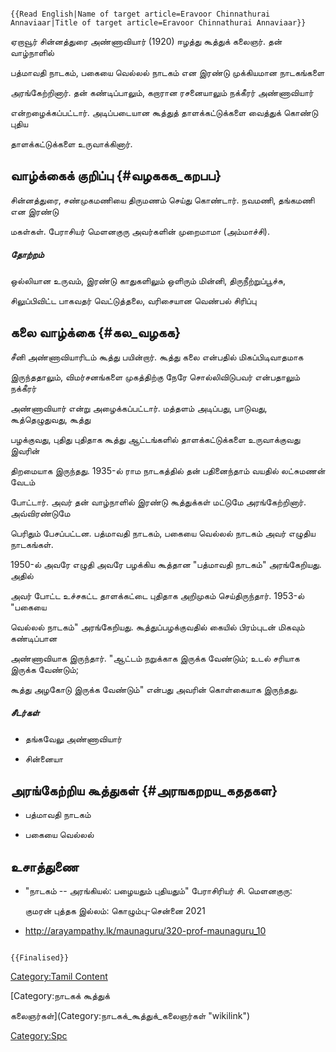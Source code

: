 ```{=mediawiki}
{{Read English|Name of target article=Eravoor Chinnathurai Annaviaar|Title of target article=Eravoor Chinnathurai Annaviaar}}
```
ஏறாவூர் சின்னத்துரை அண்ணாவியார் (1920) ஈழத்து கூத்துக் கலைஞர். தன் வாழ்நாளில்
பத்மாவதி நாடகம், பகையை வெல்லல் நாடகம் என இரண்டு முக்கியமான நாடகங்களை
அரங்கேற்றினார். தன் கண்டிப்பாலும், கறாரான ரசனையாலும் நக்கீரர் அண்ணாவியார்
என்றழைக்கப்பட்டார். அடிப்படையான கூத்துத் தாளக்கட்டுக்களை வைத்துக் கொண்டு புதிய
தாளக்கட்டுக்களை உருவாக்கினார்.

## வாழ்க்கைக் குறிப்பு {#வழககக_கறபப}

சின்னத்துரை, சண்முகமணியை திருமணம் செய்து கொண்டார். நவமணி, தங்கமணி என இரண்டு
மகள்கள். பேராசியர் மெளனகுரு அவர்களின் முறைமாமா (அம்மாச்சி).

##### தோற்றம்

ஒல்லியான உருவம், இரண்டு காதுகளிலும் ஒளிரும் மின்னி, திருநீற்றுப்பூச்சு,
சிலுப்பிவிட்ட பாகவதர் வெட்டுத்தலை, வரிசையான வெண்பல் சிரிப்பு

## கலை வாழ்க்கை {#கல_வழகக}

சீனி அண்ணாவியாரிடம் கூத்து பயின்றார். கூத்து கலை என்பதில் மிகப்பிடிவாதமாக
இருந்ததாலும், விமர்சனங்களை முகத்திற்கு நேரே சொல்லிவிடுபவர் என்பதாலும் நக்கீரர்
அண்ணாவியார் என்று அழைக்கப்பட்டார். மத்தளம் அடிப்பது, பாடுவது, கூத்தெழுதுவது, கூத்து
பழக்குவது, புதிது புதிதாக கூத்து ஆட்டங்களில் தாளக்கட்டுக்களை உருவாக்குவது இவரின்
திறமையாக இருந்தது. 1935-ல் ராம நாடகத்தில் தன் பதினைந்தாம் வயதில் லட்சுமணன் வேடம்
போட்டார். அவர் தன் வாழ்நாளில் இரண்டு கூத்துக்கள் மட்டுமே அரங்கேற்றினார். அவ்விரண்டுமே
பெரிதும் பேசப்பட்டன. பத்மாவதி நாடகம், பகையை வெல்லல் நாடகம் அவர் எழுதிய நாடகங்கள்.
1950-ல் அவரே எழுதி அவரே பழக்கிய கூத்தான \"பத்மாவதி நாடகம்\" அரங்கேறியது. அதில்
அவர் போட்ட உச்சகட்ட தாளக்கட்டை புதிதாக அறிமுகம் செய்திருந்தார். 1953-ல் \"பகையை
வெல்லல் நாடகம்\" அரங்கேறியது. கூத்துப்பழக்குவதில் கையில் பிரம்புடன் மிகவும் கண்டிப்பான
அண்ணாவியாக இருந்தார். \"ஆட்டம் நறுக்காக இருக்க வேண்டும்; உடல் சரியாக இருக்க வேண்டும்;
கூத்து அழகோடு இருக்க வேண்டும்\" என்பது அவரின் கொள்கையாக இருந்தது.

##### சீடர்கள்

-   தங்கவேலு அண்ணாவியார்
-   சின்னையா

## அரங்கேற்றிய கூத்துகள் {#அரஙகறறய_கததகள}

-   பத்மாவதி நாடகம்
-   பகையை வெல்லல்

## உசாத்துணை

-   \"நாடகம் -- அரங்கியல்: பழையதும் புதியதும்\" பேராசிரியர் சி. மெளனகுரு:
    குமரன் புத்தக இல்லம்: கொழும்பு-சென்னை 2021
-   <http://arayampathy.lk/maunaguru/320-prof-maunaguru_10>

```{=mediawiki}
{{Finalised}}
```
[Category:Tamil Content](Category:Tamil_Content "wikilink")
[Category:நாடகக் கூத்துக்
கலைஞர்கள்](Category:நாடகக்_கூத்துக்_கலைஞர்கள் "wikilink")
[Category:Spc](Category:Spc "wikilink")
